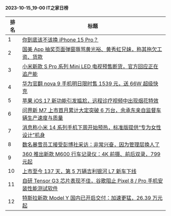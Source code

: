 #### 2023-10-15_19-00  IT之家日榜

| 排名 | 标题|
| --- | ---|
| 1 | [你到底该不该换 iPhone 15 Pro？](https://www.ithome.com/0/724/946.htm) |
| 2 | [国美 App 抽奖页面弹窗辱骂黄光裕、黄秀虹兄妹，称其拖欠工资、货款](https://www.ithome.com/0/724/992.htm) |
| 3 | [小米新款 S Pro 系列 Mini LED 电视预售断货，官方回应正在追产能](https://www.ithome.com/0/724/958.htm) |
| 4 | [华为官翻 nova 9 手机明日限时售 1539 元，送 66W 超级快充](https://www.ithome.com/0/724/952.htm) |
| 5 | [苹果 iOS 17 新功能引发尴尬，远程诊疗视频中出现烟花特效](https://www.ithome.com/0/724/974.htm) |
| 6 | [问界新 M7 上市首月累计大定突破 6 万台，余承东亲自监督车辆生产速度与质量](https://www.ithome.com/0/724/971.htm) |
| 7 | [消息称小米 14 系列手机下周开始预热，标准版提供“专为女性设计”机身](https://www.ithome.com/0/725/019.htm) |
| 8 | [数名暴雪员工接受彭博社采访：非常兴奋，因为管理层换人了](https://www.ithome.com/0/724/991.htm) |
| 9 | [360 推出新款 M600 行车记录仪：4K 前摄、前后双录，799 元起](https://www.ithome.com/0/724/967.htm) |
| 10 | [上市至今 137 天，第 5 万辆吉利银河 L7 新车下线](https://www.ithome.com/0/724/989.htm) |
| 11 | [自研 Tensor G3 芯片表现不佳，谷歌阻止 Pixel 8 / Pro 手机安装性能测试软件](https://www.ithome.com/0/724/980.htm) |
| 12 | [特斯拉新款 Model Y 国内已开启交付：加速更猛，26.39 万元起](https://www.ithome.com/0/724/983.htm) |
